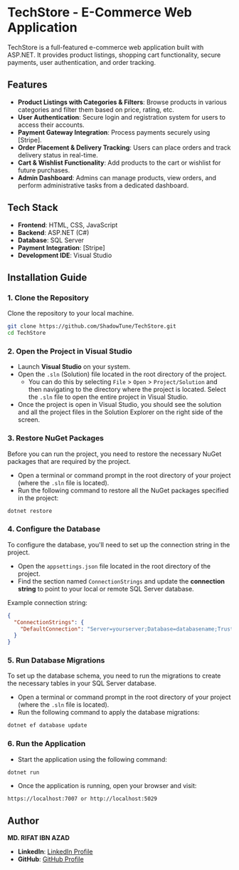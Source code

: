 # TechStore - E-Commerce Web Application

TechStore is a full-featured e-commerce web application built with ASP.NET. It provides product listings, shopping cart functionality, secure payments, user authentication, and order tracking.

## Features

- **Product Listings with Categories & Filters**: Browse products in various categories and filter them based on price, rating, etc.
- **User Authentication**: Secure login and registration system for users to access their accounts.
- **Payment Gateway Integration**: Process payments securely using [Stripe].
- **Order Placement & Delivery Tracking**: Users can place orders and track delivery status in real-time.
- **Cart & Wishlist Functionality**: Add products to the cart or wishlist for future purchases.
- **Admin Dashboard**: Admins can manage products, view orders, and perform administrative tasks from a dedicated dashboard.

## Tech Stack

- **Frontend**: HTML, CSS, JavaScript
- **Backend**: ASP.NET (C#)
- **Database**: SQL Server
- **Payment Integration**: [Stripe] 
- **Development IDE**: Visual Studio

## Installation Guide

### 1. Clone the Repository

Clone the repository to your local machine.

```bash
git clone https://github.com/ShadowTune/TechStore.git
cd TechStore
```

### 2. Open the Project in Visual Studio

- Launch **Visual Studio** on your system.
- Open the `.sln` (Solution) file located in the root directory of the project.
  - You can do this by selecting `File` > `Open` > `Project/Solution` and then navigating to the directory where the project is located. Select the `.sln` file to open the entire project in Visual Studio.
- Once the project is open in Visual Studio, you should see the solution and all the project files in the Solution Explorer on the right side of the screen.

### 3. Restore NuGet Packages

Before you can run the project, you need to restore the necessary NuGet packages that are required by the project.

- Open a terminal or command prompt in the root directory of your project (where the `.sln` file is located).
- Run the following command to restore all the NuGet packages specified in the project:

```bash
dotnet restore
```

### 4. Configure the Database

To configure the database, you'll need to set up the connection string in the project.

- Open the `appsettings.json` file located in the root directory of the project.
- Find the section named `ConnectionStrings` and update the **connection string** to point to your local or remote SQL Server database.

Example connection string:

```json
{
  "ConnectionStrings": {
    "DefaultConnection": "Server=yourserver;Database=databasename;Trusted_Connection=True;"
  }
}
```

### 5. Run Database Migrations

To set up the database schema, you need to run the migrations to create the necessary tables in your SQL Server database.

- Open a terminal or command prompt in the root directory of your project (where the `.sln` file is located).
- Run the following command to apply the database migrations:

```bash
dotnet ef database update
```

### 6. Run the Application

- Start the application using the following command:

```bash
dotnet run
```

- Once the application is running, open your browser and visit:
  
```
https://localhost:7007 or http://localhost:5029
```


## Author

**MD. RIFAT IBN AZAD**

- **LinkedIn**: [LinkedIn Profile](https://www.linkedin.com/in/rifat-azad-80b180173/)
- **GitHub**: [GitHub Profile](https://github.com/ShadowTune)

